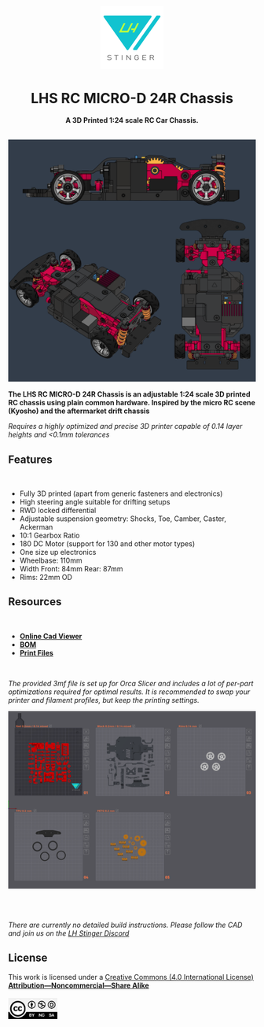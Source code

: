 <p align="center">
  <p align="center">
   <img width="128px" src="assets/LH_Stinger_Logo_512px.png" />
  </p>
	<h1 align="center"><b>LHS RC MICRO-D 24R Chassis</b></h1>
	<p align="center"> <strong>
		A 3D Printed 1:24 scale RC Car Chassis.  </strong>
    <br />
    <br />


</a>
  </p>
</p>

![Image of LHS RC ](assets/lhs-rc.png)  

**The LHS RC MICRO-D 24R Chassis is an adjustable 1:24 scale 3D printed RC chassis using plain common hardware.
Inspired by the micro RC scene (Kyosho) and the aftermarket drift chassis**

*Requires a highly optimized and precise 3D printer capable of 0.14 layer heights and <0.1mm tolerances*

## Features
<br>

- Fully 3D printed (apart from generic fasteners and electronics)
- High steering angle suitable for drifting setups
- RWD locked differential
- Adjustable suspension geometry: Shocks, Toe, Camber, Caster, Ackerman
- 10:1 Gearbox Ratio
- 180 DC Motor (support for 130 and other motor types)
- One size up electronics
- Wheelbase: 110mm  
- Width Front: 84mm Rear: 87mm
- Rims: 22mm OD  



## Resources
<br>

- [**Online Cad Viewer**](http://tiny.cc/lhs-rc)  
- [**BOM**](https://docs.google.com/spreadsheets/d/1McK3dMZJtdG0EwnIzz4Fmolz2wLCNfXcopYI-H6RcH4/edit?usp=sharing)  
- [**Print Files**](Micro-D_24R_OrcaSlicer.3mf)  

<br>

*The provided 3mf file is set up for Orca Slicer and includes a lot of per-part optimizations required for optimal results. It is recommended to swap your printer and filament profiles, but keep the printing settings.*  


![Image of LHS RC ](assets/plates.png)  

<br>

<br>

*There are currently no detailed build instructions. Please follow the CAD and join us on the [LH Stinger Discord](https://discord.gg/EzssCfnEDS)*
<br>



## License


This work is licensed under a [Creative Commons (4.0 International License)  ](https://creativecommons.org/licenses/by-nc-sa/4.0/)  
[**Attribution—Noncommercial—Share Alike**](LICENSE.md)  
<br>
<img src="assets/CC.jpg" width="100">  
<br>
